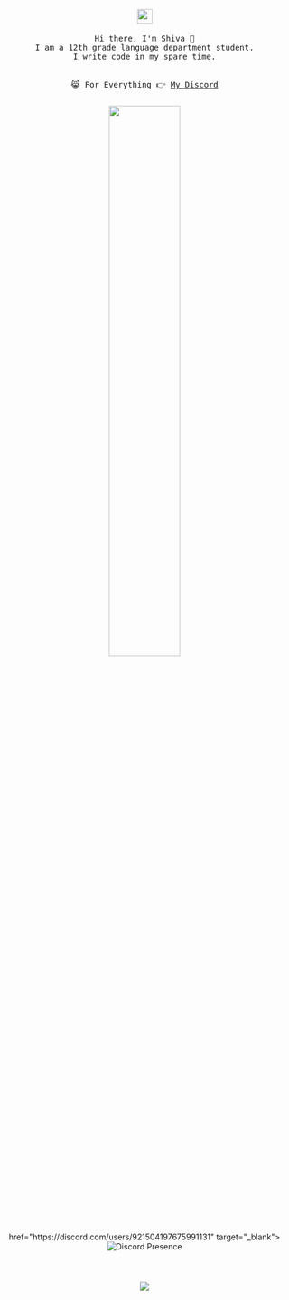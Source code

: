 <p align="center">
  <img src="https://user-images.githubusercontent.com/5679180/79618120-0daffb80-80be-11ea-819e-d2b0fa904d07.gif" width="27px">
 <br><br>
  <samp>
    Hi there, I'm Shiva 👋<br>
    I am a 12th grade language department student.<br>
    I write code in my spare time.<br>
    <br><br>😹 For Everything 👉 <a href="https://discord.com/users/921504197675991131">My Discord</a>
  </samp>

###
<p align="center">
 <p align="center"> <img width="50%" align="center" src="https://skillicons.dev/icons?i=js,ts,html,css,bootstrap,sass,react,nextjs,nodejs,express,vuejs,nestjs,mysql,mongodb&perline=7">
</p>
<br clear="both">

<p align="center">
 <p align="center"> href="https://discord.com/users/921504197675991131" target="_blank"><img src="https://lanyard.cnrad.dev/api/921504197675991131?hideActivity=true" alt="Discord Presence" style="max-width: 100%;"></a>
</p>
<br clear="both">


###

<div align="center">
  <img src="https://profile-counter.glitch.me/shivaxrq/count.svg?"  />
</div>

###

